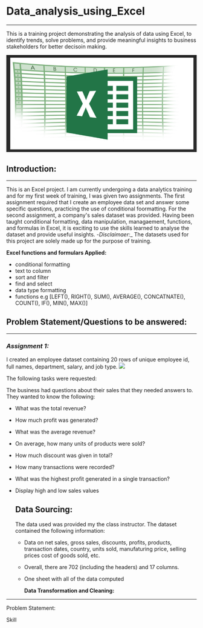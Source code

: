# Data_analysis_using_Excel
***
This is a training project demonstrating the analysis of data using Excel, to identify trends, solve problems, and provide meaningful insights to business stakeholders for better decisoin making.

![](Excel_Logo.png)

## **Introduction:**
___
This is an Excel project. I am currently undergoing a data analytics training and for my first week of training, I was given two assignments. The first assignment required that I create an employee data set and answer some specific questions, practicing the use of conditional foormatting. For the second assignment, a company's sales dataset was provided. Having been taught conditional formatting, data manipulation, managaement, functions, and formulas in Excel, it is exciting to use the skills learned to analyse the dataset and provide useful insights.
-*Disclaimaer:*_ The datasets used for this project are solely made up for the purpose of training.

  **Excel functions and formulars Applied:**
  - conditional formatting
  - text to column
  - sort and filter
  - find and select
  - data type formatting
  - functions e.g [LEFT(), RIGHT(), SUM(), AVERAGE(), CONCATNATE(), COUNT(), IF(), MIN(), MAX()]


## **Problem Statement/Questions to be answered:**
___
### _*Assignment 1:*_
I created an employee dataset containing 20 rows of unique employee id, full names, department, salary, and job type. 
![](Employee_data)

The following tasks were requested:


The business had questions about their sales that they needed answers to. They wanted to know the following:

- What was the total revenue?
- How much profit was generated?
- What was the average revenue?
- On average, how many units of products were sold?
- How much discount was given in total?
- How many transactions were recorded?
- What was the highest profit generated in a single transaction?
- Display high and low sales values


  **Data Sourcing:**
  ---------------------------------------------------------------------------------------------------------------------------------------------------------------------
  The data used was provided my the class instructor. The dataset contained the following information:

  - Data on net sales, gross sales, discounts, profits, products, transaction dates, country, units sold, manufaturing price, selling prices cost of goods sold, etc.
  - Overall, there are 702 (including the headers) and 17 columns.
  - One sheet with all of the data computed

    **Data Transformation and Cleaning:**
-----------------------------------------------------------------------------------------------------------------------------------------------------------------------

Problem Statement:

Skill
